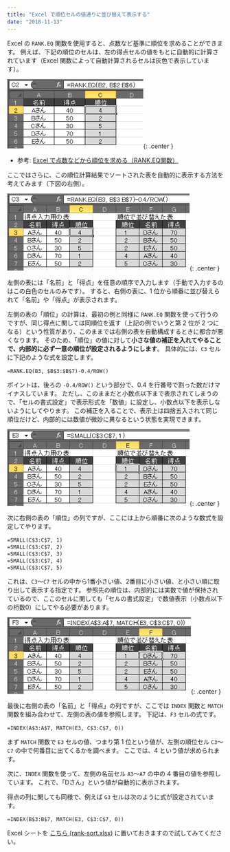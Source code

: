 ```yaml
---
title: "Excel で順位セルの値通りに並び替えて表示する"
date: "2018-11-13"
---
```


Excel の `RANK.EQ` 関数を使用すると、点数など基準に順位を求めることができます。
例えば、下記の順位のセルは、左の得点セルの値をもとに自動的に計算されています（Excel 関数によって自動計算されるセルは灰色で表示しています）。

![rank.png](rank.png){: .center }

- 参考: [Excel で点数などから順位を求める（RANK.EQ関数）](rank.html)

ここではさらに、この順位計算結果でソートされた表を自動的に表示する方法を考えてみます（下図の右側）。

![rank-sort1.png](rank-sort1.png){: .center }

左側の表には「名前」と「得点」を任意の順序で入力します（手動で入力するのはこの白色のセルのみです）。
すると、右側の表に、1 位から順番に並び替えられて「名前」や「得点」が表示されます。

左側の表の「順位」の計算は、最初の例と同様に `RANK.EQ` 関数を使って行うのですが、同じ得点に関しては同順位を返す（上記の例でいうと第 2 位が 2 つになる）という性質があり、このままでは右側の表を自動構成するときに都合が悪くなります。
そのため、「順位」の値に対して**小さな値の補正を入れてやることで、内部的に必ず一意の順位が設定されるようにします**。
具体的には、`C3` セルに下記のような式を設定します。

~~~
=RANK.EQ(B3, $B$3:$B$7)-0.4/ROW()
~~~

ポイントは、後ろの `-0.4/ROW()` という部分で、0.4 を行番号で割った数だけマイナスしています。
ただし、このままだと小数点以下まで表示されてしまうので、「セルの書式設定」で表示形式を「数値」に設定し、小数点以下を表示しないようにしてやります。
この補正を入ることで、表示上は四捨五入されて同じ順位だけど、内部的には数値が微妙に異なるという状態を実現できます。

![rank-sort2.png](rank-sort2.png){: .center }

次に右側の表の「順位」の列ですが、ここには上から順番に次のような数式を設定してやります。

~~~
=SMALL(C$3:C$7, 1)
=SMALL(C$3:C$7, 2)
=SMALL(C$3:C$7, 3)
=SMALL(C$3:C$7, 4)
=SMALL(C$3:C$7, 5)
~~~

これは、`C3`～`C7` セルの中から1番小さい値、2番目に小さい値、と小さい順に取り出して表示する指定です。
参照先の順位は、内部的には実数で値が保持されているので、ここのセルに関しても「セルの書式設定」で数値表示（小数点以下の桁数0）にしてやる必要があります。

![rank-sort3.png](rank-sort3.png){: .center }

最後に右側の表の「名前」と「得点」の列ですが、ここでは `INDEX` 関数と `MATCH` 関数を組み合わせて、左側の表の値を参照します。
下記は、`F3` セルの式です。

~~~
=INDEX(A$3:A$7, MATCH(E3, C$3:C$7, 0))
~~~

まず `MATCH` 関数で `E3` セルの値、つまり第 1 位という値が、左側の順位セル `C3`～`C7` の中で何番目に出てくるかを調べます。
ここでは、4 という値が求められます。

次に、`INDEX` 関数を使って、左側の名前セル `A3`～`A7` の中の 4 番目の値を参照しています。
これで、「Dさん」という値が自動的に表示されます。

得点の列に関しても同様で、例えば `G3` セルは次のように式が設定されています。

~~~
=INDEX(B$3:B$7, MATCH(E3, C$3:C$7, 0))
~~~

Excel シートを [こちら (rank-sort.xlsx)](rank-sort.xlsx) に置いておきますので試してみてください。

